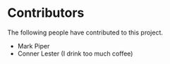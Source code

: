 # Contributors

The following people have contributed to this project.

* Mark Piper
* Conner Lester (I drink too much coffee)
